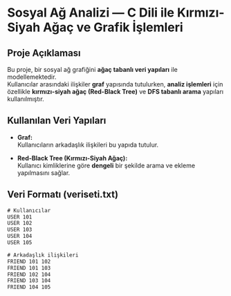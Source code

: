 # Sosyal Ağ Analizi — C Dili ile Kırmızı-Siyah Ağaç ve Grafik İşlemleri

## Proje Açıklaması

Bu proje, bir sosyal ağ grafiğini **ağaç tabanlı veri yapıları** ile modellemektedir.  
Kullanıcılar arasındaki ilişkiler **graf** yapısında tutulurken, **analiz işlemleri** için özellikle **kırmızı-siyah ağaç (Red-Black Tree)** ve **DFS tabanlı arama** yapıları kullanılmıştır.

## Kullanılan Veri Yapıları

- **Graf:**  
  Kullanıcıların arkadaşlık ilişkileri bu yapıda tutulur.

- **Red-Black Tree (Kırmızı-Siyah Ağaç):**  
  Kullanıcı kimliklerine göre **dengeli** bir şekilde arama ve ekleme yapılmasını sağlar.



##  Veri Formatı (veriseti.txt)

```txt
# Kullanıcılar
USER 101
USER 102
USER 103
USER 104
USER 105

# Arkadaşlık ilişkileri
FRIEND 101 102
FRIEND 101 103
FRIEND 102 104
FRIEND 103 104
FRIEND 104 105

